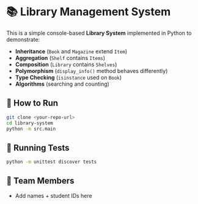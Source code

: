 # 📚 Library Management System

This is a simple console-based **Library System** implemented in Python to demonstrate:

- **Inheritance** (`Book` and `Magazine` extend `Item`)
- **Aggregation** (`Shelf` contains `Items`)
- **Composition** (`Library` contains `Shelves`)
- **Polymorphism** (`display_info()` method behaves differently)
- **Type Checking** (`isinstance` used on `Book`)
- **Algorithms** (searching and counting)

## 🚀 How to Run

```bash
git clone <your-repo-url>
cd library-system
python -m src.main
```

## 🧪 Running Tests
```bash
python -m unittest discover tests
```

## 👥 Team Members
- Add names + student IDs here
